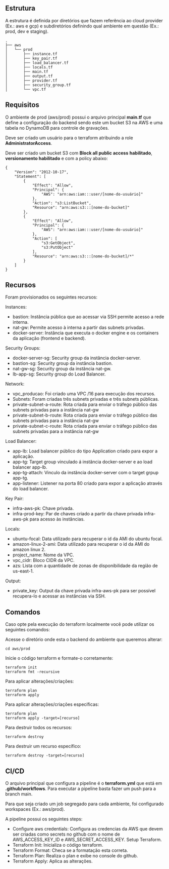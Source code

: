 ## Estrutura

A estrutura é definida por diretórios que fazem referência ao cloud provider (Ex.: aws e gcp) e subdiretórios definindo qual ambiente em questão (Ex.: prod, dev e staging).

``` text
.
├── aws
│   └── prod
│       ├── instance.tf
│       ├── key_pair.tf
│       ├── load_balancer.tf
│       ├── locals.tf
│       ├── main.tf
│       ├── output.tf
│       ├── provider.tf
│       ├── security_group.tf
│       └── vpc.tf
```    

## Requisitos
O ambiente de prod (aws/prod) possui o arquivo principal **main.tf** que define a configuração do backend sendo este um bucket S3 na AWS e uma tabela no DynamoDB para controle de gravações.

Deve ser criado um usuário para o terraform atribuindo a role  **AdministratorAccess**.

Deve ser criado um bucket S3 com **Block all public access** **habilitado**, **versionamento habilitado** e com a policy abaixo:

``` text
{
    "Version": "2012-10-17",
    "Statement": [
        {
            "Effect": "Allow",
            "Principal": {
                "AWS": "arn:aws:iam:::user/[nome-do-usuário]"
            },
            "Action": "s3:ListBucket",
            "Resource": "arn:aws:s3:::[nome-do-bucket]"
        },
        {
            "Effect": "Allow",
            "Principal": {
                "AWS": "arn:aws:iam:::user/[nome-do-usuário]"
            },
            "Action": [
                "s3:GetObject",
                "s3:PutObject"
            ],
            "Resource": "arn:aws:s3:::[nome-do-bucket]/*"
        }
    ]
}
```

## Recursos

Foram provisionados os seguintes recursos:

Instances:

- bastion: Instância pública que ao acessar via SSH permite acesso a rede interna.
- nat-gw: Permite acesso à interna a partir das subnets privadas.
- docker-server: Instância que executa o docker engine e os containers da aplicação (frontend e backend).

Security Groups:

- docker-server-sg: Security group da instância docker-server.
- bastion-sg: Security group da instância bastion.
- nat-gw-sg: Security group da instância nat-gw.
- lb-app-sg: Security group do Load Balancer.

Network:

- vpc_producao: Foi criado uma VPC /16 para execução dos recursos.
- Subnets: Foram criadas três subnets privadas e três subnets públicas.
- private-subnet-a-route: Rota criada para enviar o tráfego público das subnets privadas para a instância nat-gw
- private-subnet-b-route: Rota criada para enviar o tráfego público das subnets privadas para a instância nat-gw 
- private-subnet-c-route: Rota criada para enviar o tráfego público das subnets privadas para a instância nat-gw 

Load Balancer:

- app-lb: Load balancer público do tipo Application criado para expor a aplicação.
- app-tg: Target group vinculado á instância docker-server e ao load balancer app-lb.
- app-tg-attach: Vinculo da instância docker-server com o target grpup app-tg.
- app-listener: Listener na porta 80 criado para expor a aplicação através do load balancer.

Key Pair:

- infra-aws-pk: Chave privada.
- infra-prod-key: Par de chaves criado a partir da chave privada infra-aws-pk para acesso às instâncias.

Locals:

- ubuntu-focal: Data utilizado para recuperar o id da AMI do ubuntu focal.
- amazon-linux-2-ami: Data utilizado para recuperar o id da AMI do amazon linux 2. 
- project_name: Nome da VPC.
- vpc_cidr: Bloco CIDR da VPC.
- azs: Lista com a quantidade de zonas de disponibilidade da região de us-east-1.


Output:

- private_key: Output da chave privada infra-aws-pk para ser possível recupera-lo e acessar as instâncias via SSH.



## Comandos

Caso opte pela execução do terraform localmente você pode utilizar os seguintes comandos:

Acesse o diretório onde esta o backend do ambiente que queremos alterar:

``` text
cd aws/prod
```
Inicie o código terraform e formate-o corretamente:

``` text
terraform init
terraform fmt -recursive
```

Para aplicar alterações/criações:

``` text
terraform plan
terraform apply
```

Para aplicar alterações/criações específicas:

``` text
terraform plan
terraform apply -target=[recurso]
```
Para destruir todos os recursos:

``` text
terraform destroy
```

Para destruir um recurso específico:

``` text
terraform destroy -target=[recurso]
```

## CI/CD

O arquivo principal que configura a pipeline é o **terraform.yml** que está em **.github/workflows**. Para executar a pipeline basta fazer um push para a branch main.

Para que seja criado um job segregado para cada ambiente, foi configurado workspaces (Ex.: aws/prod). 

A pipeline possui os seguintes steps:

- Configure aws credentials: Configura as credencias da AWS que devem ser criadas como secrets no github com o nome de AWS_ACCESS_KEY_ID e AWS_SECRET_ACCESS_KEY.
Setup Terraform.
- Terraform Init: Inicializa o código terraform.
- Terraform Format: Checa se a formatação esta correta.
- Terraform Plan: Realiza o plan e exibe no console do github.
- Terraform Apply: Aplica as alterações.
